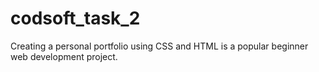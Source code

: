 # codsoft_task_2
Creating a personal portfolio using CSS and HTML is a popular beginner web development project.

